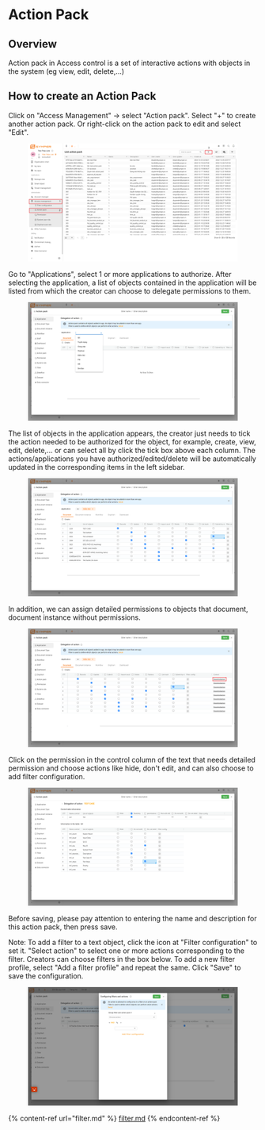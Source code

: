 # Action Pack

## Overview

Action pack in Access control is a set of interactive actions with objects in the system (eg view, edit, delete,...)

## How to create an Action Pack

Click on "Access Management" -> select "Action pack". Select "+" to create another action pack. Or right-click on the action pack to edit and select "Edit".

<figure><img src="../../.gitbook/assets/4 (1).png" alt=""><figcaption></figcaption></figure>

Go to "Applications", select 1 or more applications to authorize. After selecting the application, a list of objects contained in the application will be listed from which the creator can choose to delegate permissions to them.

<figure><img src="../../.gitbook/assets/image (1) (6).png" alt=""><figcaption></figcaption></figure>

The list of objects in the application appears, the creator just needs to tick the action needed to be authorized for the object, for example, create, view, edit, delete,... or can select all by click the tick box above each column. The actions/applications you have authorized/edited/delete will be automatically updated in the corresponding items in the left sidebar.&#x20;

<figure><img src="../../.gitbook/assets/image (2).png" alt=""><figcaption></figcaption></figure>

In addition, we can assign detailed permissions to objects that document, document instance without permissions.

<figure><img src="../../.gitbook/assets/5.png" alt=""><figcaption></figcaption></figure>

Click on the permission in the control column of the text that needs detailed permission and choose actions like hide, don't edit, and can also choose to add filter configuration.

<figure><img src="../../.gitbook/assets/image (4) (5).png" alt=""><figcaption></figcaption></figure>

Before saving, please pay attention to entering the name and description for this action pack, then press save.

Note: To add a filter to a text object, click the icon at "Filter configuration" to set it. "Select action" to select one or more actions corresponding to the filter. Creators can choose filters in the box below. To add a new filter profile, select "Add a filter profile" and repeat the same. Click "Save" to save the configuration.

<figure><img src="../../.gitbook/assets/image.png" alt=""><figcaption></figcaption></figure>

{% content-ref url="filter.md" %}
[filter.md](filter.md)
{% endcontent-ref %}

